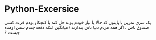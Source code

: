 # Python-Excersice
 یک سری تمرین با پایتون که حالا یا نیاز خودم بوده حل کنم  یا کنجکاو بودم
 قرعه کشی صندوق 
تاس :
اگر همه مردم  دنیا تاس بندازند / میانگین اینکه دفعه چندم شش اومده چیست ؟

